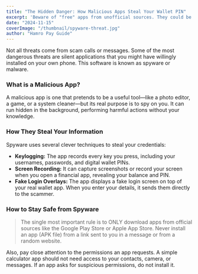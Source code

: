 ```yaml
---
title: "The Hidden Danger: How Malicious Apps Steal Your Wallet PIN"
excerpt: 'Beware of "free" apps from unofficial sources. They could be spyware designed to record your screen and steal your passwords.'
date: "2024-11-15"
coverImage: "/thumbnail/spyware-threat.jpg"
author: "Hamro Pay Guide"
---
```


Not all threats come from scam calls or messages. Some of the most dangerous threats are silent applications that you might have willingly installed on your own phone. This software is known as spyware or malware.

### What is a Malicious App?

A malicious app is one that pretends to be a useful tool—like a photo editor, a game, or a system cleaner—but its real purpose is to spy on you. It can run hidden in the background, performing harmful actions without your knowledge.

### How They Steal Your Information

Spyware uses several clever techniques to steal your credentials:

- **Keylogging:** The app records every key you press, including your usernames, passwords, and digital wallet PINs.
- **Screen Recording:** It can capture screenshots or record your screen when you open a financial app, revealing your balance and PIN.
- **Fake Login Overlays:** The app displays a fake login screen on top of your real wallet app. When you enter your details, it sends them directly to the scammer.

### How to Stay Safe from Spyware

> The single most important rule is to ONLY download apps from official sources like the Google Play Store or Apple App Store. Never install an app (APK file) from a link sent to you in a message or from a random website.

Also, pay close attention to the permissions an app requests. A simple calculator app should not need access to your contacts, camera, or messages. If an app asks for suspicious permissions, do not install it.
